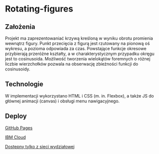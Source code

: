 # Rotating-figures

## Założenia
Projekt ma zaprezentowaniać krzywą kreśloną w wyniku obrotu promienia wewnątrz figury. Punkt przecięcia z figurą jest rzutowany na pionową oś wykresu, a pozioma odpowiada za czas. Powstające funkcje okresowe przybierają przeróżne kształty, a w charakterystycznym przypadku okręgu jest to cosinusoida. Możliwość tworzenia wielokątów foremnych o różnej liczbie wierzchołków pozwala na obserwację zbieżności funkcji do cosinusoidy.

## Technologie
W implementacji wykorzystano HTML i CSS (m. in. Flexbox), a także JS do głównej animacji (canvas) i obsługi menu nawigacyjnego.

## Deploy
[GitHub Pages](https://frogi16.github.io/Rotating-figures/)

[IBM Cloud](https://tiibmskrobot1.mybluemix.net/public_html/proj1/index.html)

[Dostępny tylko z sieci wydziałowej](http://pascal.fis.agh.edu.pl/~8skrobot/proj1/)
